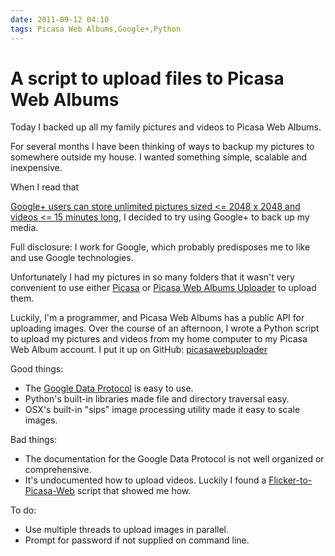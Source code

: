 ```yaml
---
date: 2011-09-12 04:10
tags: Picasa Web Albums,Google+,Python
---
```


# A script to upload files to Picasa Web Albums

Today I backed up all my family pictures and videos to Picasa Web Albums.

For several months I have been thinking of ways to backup my pictures to
somewhere outside my house. I wanted something simple, scalable and
inexpensive.

When I read that

[Google+ users can store unlimited pictures sized <= 2048 x 2048 and videos <= 15 minutes long](http://picasa.google.com/support/bin/http://picasa.google.com/support/bin/answer.py?answer=1224181),
I decided to try using Google+ to back up my media.

Full disclosure: I work for Google, which probably predisposes me to like and
use Google technologies.

Unfortunately I had my pictures in so many folders that it wasn't very
convenient to use either [Picasa](http://picasa.google.com/) or
[Picasa Web Albums Uploader](http://picasa.google.com/mac_tools.html) to upload them.

Luckily, I'm a programmer, and Picasa Web Albums has a public API for
uploading images. Over the course of an afternoon, I wrote a Python script to
upload my pictures and videos from my home computer to my Picasa Web Album
account. I put it up on GitHub:
[picasawebuploader](https://github.com/jackpal/picasawebuploader)

Good things:

* The [Google Data Protocol](http://code.google.com/apis/gdata/) is easy to use.
* Python's built-in libraries made file and directory traversal easy.
* OSX's built-in "sips" image processing utility made it easy to scale images.

Bad things:

* The documentation for the Google Data Protocol is not well organized or comprehensive.
* It's undocumented how to upload videos. Luckily I found a [Flicker-to-Picasa-Web](http://nathanvangheem.com/news/moving-to-picasa-update) script that showed me how.

To do:

* Use multiple threads to upload images in parallel.
* Prompt for password if not supplied on command line.
